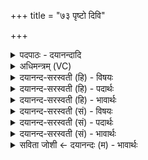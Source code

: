 +++
title = "७३ पृष्टो दिवि"

+++
<details><summary>पदपाठः - दयानन्दादि</summary>

पृ॒ष्टः। दि॒वि। पृ॒ष्टः। अ॒ग्निः। पृ॒थि॒व्याम्। पृ॒ष्टः। विश्वाः॑। ओष॑धीः। आ। वि॒वे॒श॒। वै॒श्वा॒न॒रः। सह॑सा। पृ॒ष्टः। अ॒ग्निः। सः। नः॒। दिवा॑। सः। रि॒षः। पा॒तु॒। नक्त॑म्। ७३।
</details>

<details><summary>अधिमन्त्रम् (VC)</summary>

- अग्निर्देवता
- कुत्स ऋषिः
- आर्षी त्रिष्टुप्
- धैवतः
</details>

<details><summary>दयानन्द-सरस्वती (हि) - विषयः</summary>

फिर उसी विषय को अगले मन्त्र में कहा है ॥
</details>

<details><summary>दयानन्द-सरस्वती (हि) - पदार्थः</summary>

पदार्थान्वयभाषाः -  मनुष्यों से कि जो (दिवि) प्रकाशस्वरूप सूर्य (पृष्टः) जानने के योग्य (अग्निः) अग्नि (पृथिव्याम्) पृथिवी में (पृष्टः) जानने को इष्ट अग्नि तथा जल और वायु में (पृष्टः) जानने के योग्य पावक (सहसा) बलादि गुणों से युक्त (वैश्वानरः) विश्व में प्रकाशमान (पृष्टः) जानने के योग्य (अग्निः) बिजुली रूप अग्नि (विश्वाः) समग्र (ओषधीः) ओषधियों में (आ, विवेश) प्रविष्ट हो रहा है (सः) सो अग्नि (दिवा) दिन और (सः) वह अग्नि (नक्तम्) रात्रि में जैसे रक्षा करता, वैसे सेना के पति आप (नः) हमको (रिषः) हिंसक जन से निरन्तर (पातु) रक्षा करें ॥७३ ॥
</details>

<details><summary>दयानन्द-सरस्वती (हि) - भावार्थः</summary>

भावार्थभाषाः -  जो मनुष्य आकाशस्थ सूर्य और पृथिवी में प्रकाशमान सब पदार्थों में व्यापक विद्युद्रूप अग्नि को विद्वानों से निश्चय कर कार्यों में संयुक्त करते हैं, वे शत्रुओं से निर्भय होते हैं ॥७३ ॥
</details>

<details><summary>दयानन्द-सरस्वती (सं) - विषयः</summary>

पुनस्तमेव विषयमाह ॥
</details>

<details><summary>दयानन्द-सरस्वती (सं) - पदार्थः</summary>

पदार्थान्वयभाषाः -  मनुष्यैर्यो दिवि पृष्टोऽग्निः पृथिव्यां पृष्टोऽग्निर्जले वायौ च पृष्टोऽग्निः सहसा वैश्वानरः पृष्टोऽग्निर्विश्वा ओषधीराविवेश, स दिवा स च नक्तं यथा पाति, तथा सेनेशो भवान्नोऽस्मान् रिषः सततं पातु ॥७३ ॥
</details>

<details><summary>दयानन्द-सरस्वती (सं) - भावार्थः</summary>

भावार्थभाषाः -  ये मनुष्या आकाशस्थं सूर्यं पृथिवीस्थं ज्वलितं सर्वपदार्थव्यापिनं विद्युदग्निं च विद्वद्भ्यो निश्चित्य कार्येषु संयुञ्जते, ते शत्रुभ्यो निर्भया जायन्ते ॥७३ ॥
</details>

<details><summary>सविता जोशी ← दयानन्दः (म) - भावार्थः</summary>

भावार्थभाषाः -  जी माणसे आकाशातील सूर्य व पृथ्वीवरील सर्व पदार्थांत व्यापक असलेल्या विद्युतरूपी अग्नीला कार्यात युक्त करतात, ती शत्रूंपासून निर्भय होतात.
</details>